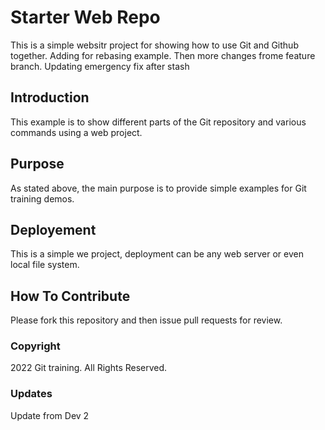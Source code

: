 # Starter Web Repo

This is a simple websitr project for showing how to use Git and Github together. Adding for rebasing example. Then more changes frome feature branch. Updating emergency fix after stash

## Introduction

This example is to show different parts of the Git repository and various commands using a web project.

## Purpose

As stated above, the main purpose is to provide simple examples for Git training demos.

## Deployement

This is a simple we project, deployment can be any web server or even local file system.

## How To Contribute
Please fork this repository and then issue pull requests for review.

### Copyright
2022 Git training. All Rights Reserved.

### Updates
Update from Dev 2

